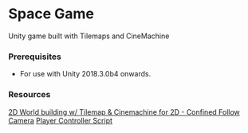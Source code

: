 # Space Game

Unity game built with Tilemaps and CineMachine

### Prerequisites

- For use with Unity 2018.3.0b4 onwards.

### Resources

[2D World building w/ Tilemap & Cinemachine for 2D - Confined Follow Camera](https://unity3d.com/learn/tutorials/topics/2d-game-creation/confined-follow-camera-cinemachine-2d)
[Player Controller Script](https://unity3d.com/learn/tutorials/topics/2d-game-creation/player-controller-script?playlist=17093)